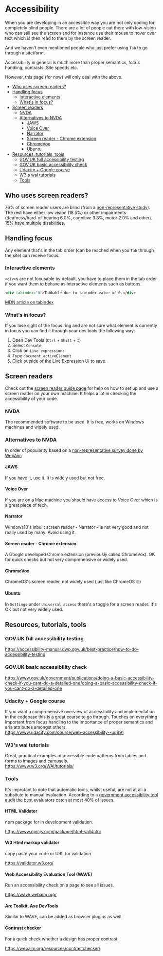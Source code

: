 # Accessibility <!-- omit in toc -->

When you are developing in an accessible way you are not only coding for completely blind people. There are a lot of people out there with low-vision who can still see the screen and for instance use their mouse to hover over text which is then read to them by the screen reader.

And we haven't even mentioned people who just prefer using `Tab` to go through a site/form.

Accessibility in general is much more than proper semantics, focus handling, contrasts.
Site speeds etc.

However, this page (for now) will only deal with the above.

- [Who uses screen readers?](#who-uses-screen-readers)
- [Handling focus](#handling-focus)
  - [Interactive elements](#interactive-elements)
  - [What's in focus?](#whats-in-focus)
- [Screen readers](#screen-readers)
  - [NVDA](#nvda)
  - [Alternatives to NVDA](#alternatives-to-nvda)
    - [JAWS](#jaws)
    - [Voice Over](#voice-over)
    - [Narrator](#narrator)
    - [Screen reader - Chrome extension](#screen-reader---chrome-extension)
    - [ChromeVox](#chromevox)
    - [Ubuntu](#ubuntu)
- [Resources, tutorials, tools](#resources-tutorials-tools)
  - [GOV.UK full accessibility testing](#govuk-full-accessibility-testing)
  - [GOV.UK basic accessibility check](#govuk-basic-accessibility-check)
  - [Udacity + Google course](#udacity--google-course)
  - [W3's wai tutorials](#w3s-wai-tutorials)
  - [Tools](#tools)

## Who uses screen readers?

76% of screen reader users are blind (from a [non-representative study](https://webaim.org/projects/screenreadersurvey8/#disability)). The rest have either low vision (18.5%) or other impairments (deafness/hard-of-hearing 6.0%, cognitive 3.3%, motor 2.0% and other). 15% have multiple disabilities.

## Handling focus

Any element that's in the tab order (can be reached when you `Tab` through the site) can receive focus.

### Interactive elements

`<div>`s are not focusable by default, you have to place them in the tab order if you want them to behave as interactive elements such as buttons.

```html
<div tabindex="0">Tabbable due to tabindex value of 0.</div>
```

[MDN article on tabindex](https://developer.mozilla.org/en-US/docs/Web/HTML/Global_attributes/tabindex)

### What's in focus?

If you lose sight of the focus ring and are not sure what element is currently in focus you can find it through your dev tools the following way:

1. Open Dev Tools (`Ctrl` + `Shift` + `I`)
2. Select `Console`
3. Click on `Live expressions`
4. Type `document.activeElement`
5. Click outside of the Live Expression UI to save.

## Screen readers

Check out the [screen reader guide page](/nvda.md) for help on how to set up and use a screen reader on your own machine. It helps a lot in checking the accessibility of your code.

### NVDA

The recommended software to be used. It is free, works on Windows machines and widely used.

### Alternatives to NVDA

In order of popularity based on a [non-representative survey done by WebAim](https://webaim.org/projects/screenreadersurvey8/)

#### JAWS

If you have it, use it. It is widely used but not free.

#### Voice Over

If you are on a Mac machine you should have access to Voice Over which is a great piece of tech.

#### Narrator

Windows10's inbuilt screen reader - Narrator - is not very good and not really used by many. Avoid using it.

#### Screen reader - Chrome extension

A Google developed Chrome extension (previously called ChromeVox). OK for quick checks but not very comprehensive or widely used.

#### ChromeVox

ChromeOS's screen reader, not widely used (just like ChromeOS 🙄)

#### Ubuntu

In `Settings` under `Universal access` there's a toggle for a screen reader. It's OK but not very widely used.

## Resources, tutorials, tools

### GOV.UK full accessibility testing

https://accessibility-manual.dwp.gov.uk/best-practice/how-to-do-accessibility-testing

### GOV.UK basic accessibility check

https://www.gov.uk/government/publications/doing-a-basic-accessibility-check-if-you-cant-do-a-detailed-one/doing-a-basic-accessibility-check-if-you-cant-do-a-detailed-one

### Udacity + Google course

If you want a comprehensive overview of accessibility and implementation in the codebase this is a great course to go through. Touches on everything important from focus handling to the importance of proper semantics and aria attributes amongst others.\
https://www.udacity.com/course/web-accessibility--ud891

### W3's wai tutorials

Great, practical examples of accessible code patterns from tables and forms to images and carousels.\
https://www.w3.org/WAI/tutorials/

### Tools

It's improtant to note that automatic tools, whilst useful, are not at all a subsitute to manual evaluation. According to a [government accessibility tool audit](https://alphagov.github.io/accessibility-tool-audit/) the best evaluators catch at most 40% of issues.

#### HTML Validator <!-- omit in toc -->

npm package for in development validation.

https://www.npmjs.com/package/html-validator

#### W3 Html markup validator<!-- omit in toc -->

copy paste your code or URL for validation

https://validator.w3.org/

#### Web Accessibility Evaluation Tool (WAVE)<!-- omit in toc -->

Run an accessibility check on a page to see all issues.

https://wave.webaim.org/

#### Arc Toolkit, Axe DevTools<!-- omit in toc -->

Similar to WAVE, can be added as browser plugins as well.

#### Contrast checker<!-- omit in toc -->

For a quick check whether a design has proper contrast.

https://webaim.org/resources/contrastchecker/
